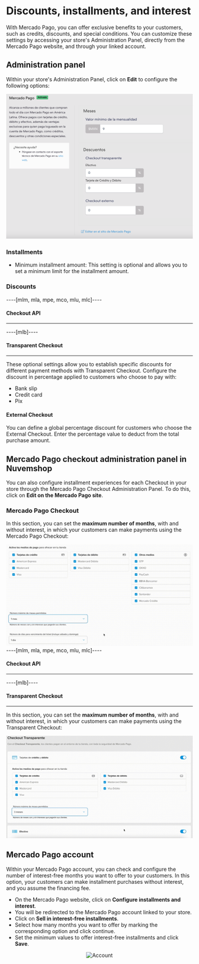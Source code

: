 # Discounts, installments, and interest

With Mercado Pago, you can offer exclusive benefits to your customers, such as credits, discounts, and special conditions. You can customize these settings by accessing your store's Administration Panel, directly from the Mercado Pago website, and through your linked account.

## Administration panel

Within your store's Administration Panel, click on **Edit** to configure the following options:

![Panel](/images/nuvemshop/admines.png)

### Installments

* Minimum installment amount: This setting is optional and allows you to set a minimum limit for the installment amount.

### Discounts
----[mlm, mla, mpe, mco, mlu, mlc]----
#### Checkout API

------------
----[mlb]----
#### Transparent Checkout

------------
These optional settings allow you to establish specific discounts for different payment methods with Transparent Checkout. Configure the discount in percentage applied to customers who choose to pay with:
* Bank slip
* Credit card
* Pix

#### External Checkout

You can define a global percentage discount for customers who choose the External Checkout. Enter the percentage value to deduct from the total purchase amount.

## Mercado Pago checkout administration panel in Nuvemshop

You can also configure installment experiences for each Checkout in your store through the Mercado Pago Checkout Administration Panel. To do this, click on **Edit on the Mercado Pago site**.

### Mercado Pago Checkout

In this section, you can set the **maximum number of months**, with and without interest, in which your customers can make payments using the Mercado Pago Checkout:

![Pro](/images/nuvemshop/parc-pro-es.gif)
----[mlm, mla, mpe, mco, mlu, mlc]----
#### Checkout API

------------
----[mlb]----
#### Transparent Checkout

------------

In this section, you can set the **maximum number of months**, with and without interest, in which your customers can make payments using the Transparent Checkout:

![API](/images/nuvemshop/parc-api-es.gif)

## Mercado Pago account

Within your Mercado Pago account, you can check and configure the number of interest-free months you want to offer to your customers. In this option, your customers can make installment purchases without interest, and you assume the financing fee.

* On the Mercado Pago website, click on **Configure installments and interest**.
* You will be redirected to the Mercado Pago account linked to your store.
* Click on **Sell in interest-free installments**.
* Select how many months you want to offer by marking the corresponding option and click continue.
* Set the minimum values to offer interest-free installments and click **Save**.

<center>

![Account](/images/nuvemshop/conta-es.gif)

</center>